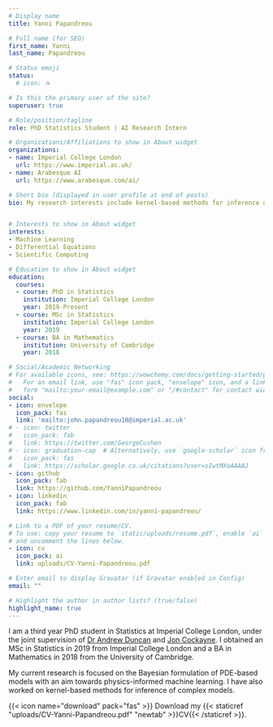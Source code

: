 ```yaml
---
# Display name
title: Yanni Papandreou

# Full name (for SEO)
first_name: Yanni
last_name: Papandreou

# Status emoji
status:
  # icon: ☕️

# Is this the primary user of the site?
superuser: true

# Role/position/tagline
role: PhD Statistics Student | AI Research Intern

# Organizations/Affiliations to show in About widget
organizations:
- name: Imperial College London
  url: https://www.imperial.ac.uk/
- name: Arabesque AI
  url: https://www.arabesque.com/ai/

# Short bio (displayed in user profile at end of posts)
bio: My research interests include kernel-based methods for inference of complex models, Gaussian Processes and Bayesian modelling of differential equations


# Interests to show in About widget
interests:
- Machine Learning
- Differential Equations
- Scientific Computing

# Education to show in About widget
education:
  courses:
  - course: PhD in Statistics
    institution: Imperial College London
    year: 2019-Present
  - course: MSc in Statistics
    institution: Imperial College London
    year: 2019
  - course: BA in Mathematics
    institution: University of Cambridge
    year: 2018

# Social/Academic Networking
# For available icons, see: https://wowchemy.com/docs/getting-started/page-builder/#icons
#   For an email link, use "fas" icon pack, "envelope" icon, and a link in the
#   form "mailto:your-email@example.com" or "/#contact" for contact widget.
social:
- icon: envelope
  icon_pack: fas
  link: 'mailto:john.papandreou18@imperial.ac.uk'
# - icon: twitter
#   icon_pack: fab
#   link: https://twitter.com/GeorgeCushen
# - icon: graduation-cap  # Alternatively, use `google-scholar` icon from `ai` icon pack
#   icon_pack: fas
#   link: https://scholar.google.co.uk/citations?user=sIwtMXoAAAAJ
- icon: github
  icon_pack: fab
  link: https://github.com/YanniPapandreou
- icon: linkedin
  icon_pack: fab
  link: https://www.linkedin.com/in/yanni-papandreou/

# Link to a PDF of your resume/CV.
# To use: copy your resume to `static/uploads/resume.pdf`, enable `ai` icons in `params.toml`, 
# and uncomment the lines below.
- icon: cv
  icon_pack: ai
  link: uploads/CV-Yanni-Papandreou.pdf

# Enter email to display Gravatar (if Gravatar enabled in Config)
email: ""

# Highlight the author in author lists? (true/false)
highlight_name: true
---
```


I am a third year PhD student in Statistics at Imperial College London, under the joint supervision of [Dr Andrew Duncan](https://www.imperial.ac.uk/people/a.duncan) and [Jon Cockayne](https://www.southampton.ac.uk/people/5z6tk6/doctor-jon-cockayne). I obtained an MSc in Statistics in 2019 from Imperial College London and a BA in Mathematics in 2018 from the University of Cambridge.

My current research is focused on the Bayesian formulation of PDE-based models with an aim towards physics-informed machine learning. I have also worked on kernel-based methods for inference of complex models.

<!-- I also have a [personal webpage](https://www.imperial.ac.uk/people/john.papandreou18) on the Imperial College website. -->

{{< icon name="download" pack="fas" >}} Download my {{< staticref "uploads/CV-Yanni-Papandreou.pdf" "newtab" >}}CV{{< /staticref >}}.
